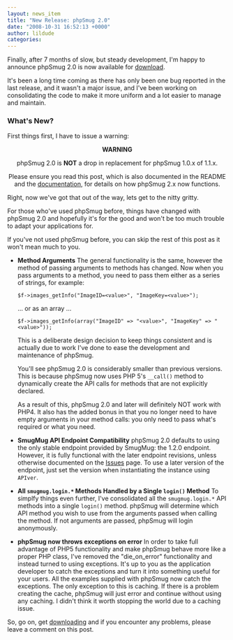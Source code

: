 ```yaml
---
layout: news_item
title: "New Release: phpSmug 2.0"
date: "2008-10-31 16:52:13 +0000"
author: lildude
categories:
---
```


Finally, after 7 months of slow, but steady development, I'm happy to announce phpSmug 2.0 is now available for [download](http://phpsmug.com/download).

It's been a long time coming as there has only been one bug reported in the last release, and it wasn't a major issue, and I've been working on consolidating the code to make it more uniform and a lot easier to manage and maintain.

### What's New?
First things first, I have to issue a warning:

<div class="center-block bg-warning" style="text-align:center">
    <p><strong>WARNING</strong></p>
    <p>phpSmug 2.0 is <strong>NOT</strong> a drop in replacement for phpSmug 1.0.x of 1.1.x.</p>
<p>Please ensure you read this post, which is also documented in the README and the <a href="http://phpsmug.com/docs">documentation</a>, for details on how phpSmug 2.x now functions.</p>
</div>

Right, now we've got that out of the way, lets get to the nitty gritty.

For those who've used phpSmug before, things have changed with phpSmug 2.0 and hopefully it's for the good and won't be too much trouble to adapt your applications for.

If you've not used phpSmug before, you can skip the rest of this post as it won't mean much to you.

* **Method Arguments**
  The general functionality is the same, however the method of passing arguments to methods has changed.
  Now when you pass arguments to a method, you need to pass them either as a series of strings, for example:

  ```
  $f->images_getInfo("ImageID=<value>", "ImageKey=<value>");
  ```

    &hellip; or as an array &hellip;

  ```
  $f->images_getInfo(array("ImageID" => "<value>", "ImageKey" => "<value>"));
  ```

  This is a deliberate design decision to keep things consistent and is actually due to work I've done to ease the development and maintenance of phpSmug.

  You'll see phpSmug 2.0 is considerably smaller than previous versions.  This is because phpSmug now uses PHP 5's `__call()` method to dynamically create the API calls for methods that are not explicitly declared.

  As a result of this, phpSmug 2.0 and later will definitely NOT work with PHP4.
It also has the added bonus in that you no longer need to have empty arguments in your method calls: you only need to pass what's required or what you need.

* **SmugMug API Endpoint Compatibility**
  phpSmug 2.0 defaults to using the only stable endpoint provided by SmugMug: the 1.2.0 endpoint.  However, it is fully functional with the later endpoint revisions, unless otherwise documented on the [Issues](https://github.com/lildude/phpSmug/issues/) page. To use a later version of the endpoint, just set the version when instantiating the instance using `APIver`.

* **All `smugmug.login.*` Methods Handled by a Single `login()` Method**
  To simplfy things even further, I've consolidated all the `smugmug.login.*` API methods into a single `login()` method.
phpSmug will determine which API method you wish to use from the arguments passed when calling the method. If not arguments are passed, phpSmug will login anonymously.

* **phpSmug now throws exceptions on error**
  In order to take full advantage of PHP5 functionality and make phpSmug behave more like a proper PHP class, I've removed the "die_on_error" functionality and instead turned to using exceptions. It's up to you as the application developer to catch the exceptions and turn it into something useful for your users.  All the examples supplied with phpSmug now catch the exceptions.
The only exception to this is caching.  If there is a problem creating the cache, phpSmug will just error and continue without using any caching.  I didn't think it worth stopping the world due to a caching issue.

So, go on, get [downloading](http://phpsmug.com/download) and if you encounter any problems, please leave a comment on this post.

